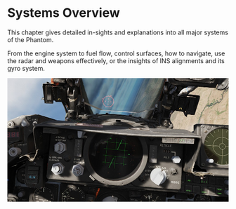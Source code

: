 # Systems Overview

This chapter gives detailed in-sights and explanations into all major systems of the Phantom.

From the engine system to fuel flow, control surfaces, how to navigate, use the radar and
weapons effectively, or the insights of INS alignments and its gyro system.

![Pilot Pit Front](../img/pilot_pit_front_shot.jpg)
